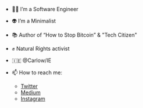
<!--
**jucasoliveira/jucasoliveira** is a ✨ _special_ ✨ repository because its `README.md` (this file) appears on your GitHub profile.

Here are some ideas to get you started:

-->

- 👨‍💻 I’m a Software Engineer 
- 👽 I’m a Minimalist
- 📚 Author of “How to Stop Bitcoin” & "Tech Citizen"
- ✊ Natural Rights activist 
- 🇮🇪 @Carlow/IE 


- 📫 How to reach me:
  - [Twitter](https://twitter.com/lgrodev)
  - [Medium](https://medium.com/@jucasoliveira)
  - [Instagram](https://www.instagram.com/lgro.dev/)
